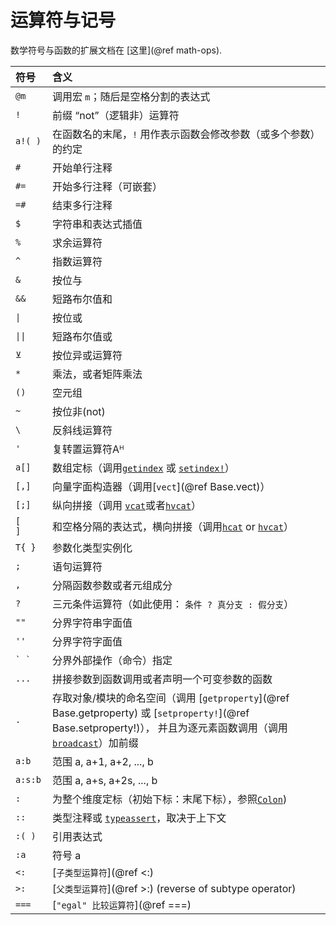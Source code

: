 # 运算符与记号

数学符号与函数的扩展文档在 [这里](@ref math-ops).

| 符号      | 含义                                                                                                                                         |
|:----------- |:----------------------------------------------------------------------------------------------------------------------------------------------- |
| `@m`        | 调用宏 `m`；随后是空格分割的表达式                                   |
| `!`         | 前缀 “not”（逻辑非）运算符                                                    |
| `a!( )`     | 在函数名的末尾，`!` 用作表示函数会修改参数（或多个参数）的约定 |
| `#`         | 开始单行注释                                                                   |
| `#=`        | 开始多行注释（可嵌套）                                               |
| `=#`        | 结束多行注释                                                                      |
| `$`         | 字符串和表达式插值                                                         |
| `%`         | 求余运算符                                                                          |
| `^`         | 指数运算符                                                                           |
| `&`         | 按位与                                                                                 |
| `&&`        | 短路布尔值和                                                                |
| `\|`        | 按位或                                                                                  |
| `\|\|`      | 短路布尔值或                                                                 |
| `⊻`         | 按位异或运算符                                                                        |
| `*`         | 乘法，或者矩阵乘法                                                                |
| `()`        | 空元组                                                                             |
| `~`         | 按位非(not)                                                                        |
| `\`         | 反斜线运算符                                                                          |
| `'`         | 复转置运算符Aᴴ                                                               |
| `a[]`       | 数组定标（调用[`getindex`](@ref) 或 [`setindex!`](@ref)）                          |
| `[,]`       | 向量字面构造器（调用[`vect`](@ref Base.vect)）                               |
| `[;]`       | 纵向拼接（调用 [`vcat`](@ref)或者[`hvcat`](@ref)）                          |
| `[    ]`    | 和空格分隔的表达式，横向拼接（调用[`hcat`](@ref) or [`hvcat`](@ref)） |
| `T{ }`      | 参数化类型实例化                                                               |
| `;`         | 语句运算符                                                                         |
| `,`         | 分隔函数参数或者元组成分                                             |
| `?`         | 三元条件运算符（如此使用： `条件 ? 真分支 : 假分支`）             |
| `""`        | 分界字符串字面值                                                                     |
| `''`        | 分界字符字面值                                                                  |
| ``` ` ` ``` | 分界外部操作（命令）指定                                           |
| `...`       | 拼接参数到函数调用或者声明一个可变参数的函数                         |
| `.`         | 存取对象/模块的命名空间（调用 [`getproperty`](@ref Base.getproperty) 或 [`setproperty!`](@ref Base.setproperty!)）， 并且为逐元素函数调用（调用 [`broadcast`](@ref)）加前缀 |
| `a:b`       | 范围 a, a+1, a+2, ..., b                                                                   |
| `a:s:b`     | 范围 a, a+s, a+2s, ..., b                                                                  |
| `:`         | 为整个维度定标（初始下标：末尾下标），参照[`Colon`](@ref))                      |
| `::`        | 类型注释或 [`typeassert`](@ref)，取决于上下文                               |
| `:( )`      | 引用表达式                                                                           |
| `:a`        | 符号 a                                                                                    |
| `<:`        | [`子类型运算符`](@ref <:)                                                               |
| `>:`        | [`父类型运算符`](@ref >:) (reverse of subtype operator)                               |
| `===`       | [`"egal" 比较运算符`](@ref ===)                                                      |
